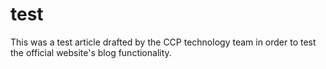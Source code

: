 # test  

This was a test article drafted by the CCP technology team in order to test the official website's blog functionality.  
